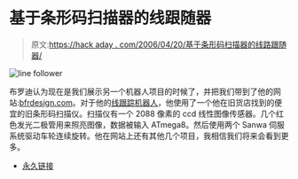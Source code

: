 # 基于条形码扫描器的线跟随器

> 原文:[https://hack aday . com/2006/04/20/基于条形码扫描器的线路跟随器/](https://hackaday.com/2006/04/20/barcode-scanner-based-line-follower/)

![line follower](../Images/fc91863c7949dcd40ab485edde09793f.png)

布罗迪认为现在是我们展示另一个机器人项目的时候了，并把我们带到了他的网站:[bfrdesign.com](http://www.bfrdesign.com/)。对于他的[线跟踪机器人](http://www.bfrdesign.com/barcodebot.htm)，他使用了一个他在旧货店找到的便宜的旧条形码扫描仪。扫描仪有一个 2088 像素的 ccd 线性图像传感器。几个红色发光二极管用来照亮图像，数据被输入 ATmega8。然后使用两个 Sanwa 伺服系统驱动车轮连续旋转。他在网站上还有其他几个项目，我相信我们将来会看到更多。

*   [永久链接](http://homepages.ihug.co.nz/~pradford/barcodebot.htm)